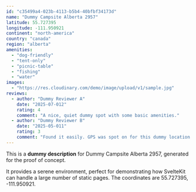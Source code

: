 ```yaml
---
id: "c35499a4-023b-4113-b5b4-40bfbf34173d"
name: "Dummy Campsite Alberta 2957"
latitude: 55.727395
longitude: -111.950921
continent: "north-america"
country: "canada"
region: "alberta"
amenities:
  - "dog-friendly"
  - "tent-only"
  - "picnic-table"
  - "fishing"
  - "water"
images:
  - "https://res.cloudinary.com/demo/image/upload/v1/sample.jpg"
reviews:
  - author: "Dummy Reviewer A"
    date: "2025-07-012"
    rating: 4
    comment: "A nice, quiet dummy spot with some basic amenities."
  - author: "Dummy Reviewer B"
    date: "2025-05-011"
    rating: 3
    comment: "Found it easily. GPS was spot on for this dummy location."
---
```


This is a **dummy description** for Dummy Campsite Alberta 2957, generated for the proof of concept.

It provides a serene environment, perfect for demonstrating how SvelteKit can handle a large number of static pages. The coordinates are 55.727395, -111.950921.
